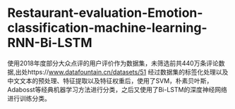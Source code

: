 # Restaurant-evaluation-Emotion-classification-machine-learning-RNN-Bi-LSTM
使用2018年度部分大众点评的用户评价作为数据集，未筛选前共440万条评论数据,出处https://www.datafountain.cn/datasets/51
经过数据集的标签化处理以及中文文本的预处理、特征提取以及特征权重后，使用了SVM，朴素贝叶斯，Adabosst等经典机器学习方法进行分类，之后又使用了Bi-LSTM的深度神经网络进行训练分类。

